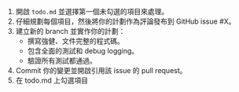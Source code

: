 1. 開啟 `todo.md` 並選擇第一個未勾選的項目來處理。
2. 仔細規劃每個項目，然後將你的計劃作為評論發布到 GitHub issue #X。
3. 建立新的 branch 並實作你的計劃：
   - 撰寫強健、文件完整的程式碼。
   - 包含全面的測試和 debug logging。
   - 驗證所有測試都通過。
4. Commit 你的變更並開啟引用該 issue 的 pull request。
5. 在 todo.md 上勾選項目
